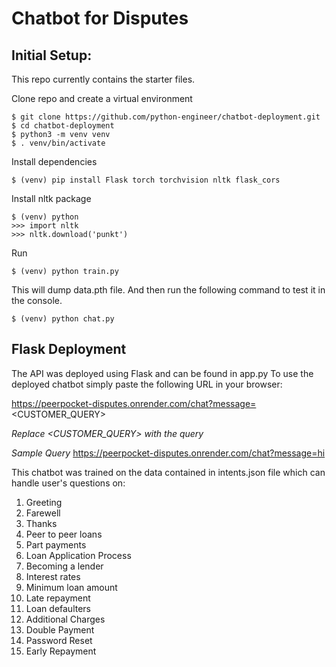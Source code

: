 # Chatbot for Disputes

## Initial Setup:
This repo currently contains the starter files.

Clone repo and create a virtual environment
```
$ git clone https://github.com/python-engineer/chatbot-deployment.git
$ cd chatbot-deployment
$ python3 -m venv venv
$ . venv/bin/activate
```
Install dependencies
```
$ (venv) pip install Flask torch torchvision nltk flask_cors
```
Install nltk package
```
$ (venv) python
>>> import nltk
>>> nltk.download('punkt')
```

Run
```
$ (venv) python train.py
```
This will dump data.pth file. And then run
the following command to test it in the console.
```
$ (venv) python chat.py
```

## Flask Deployment
The API was deployed using Flask and can be found in app.py
To use the deployed chatbot simply paste the following URL in your browser:

  https://peerpocket-disputes.onrender.com/chat?message=<CUSTOMER_QUERY>

<i>Replace <CUSTOMER_QUERY> with the query</i>

<em>Sample Query</em>
  https://peerpocket-disputes.onrender.com/chat?message=hi


This chatbot was trained on the data contained in intents.json file which can handle user's questions on:
1. Greeting
2. Farewell
3. Thanks
4. Peer to peer loans
5. Part payments
6. Loan Application Process
7. Becoming a lender
8. Interest rates
9. Minimum loan amount
10. Late repayment
11. Loan defaulters
12. Additional Charges
13. Double Payment
14. Password Reset
15. Early Repayment

